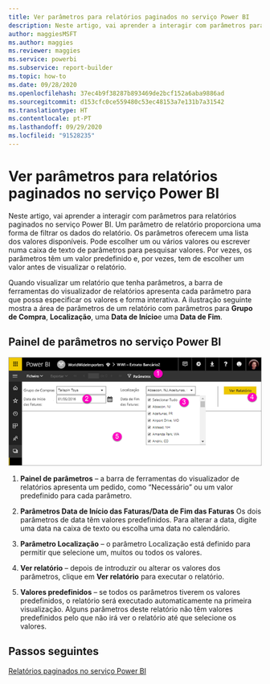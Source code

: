 ```yaml
---
title: Ver parâmetros para relatórios paginados no serviço Power BI
description: Neste artigo, vai aprender a interagir com parâmetros para relatórios paginados no serviço Power BI.
author: maggiesMSFT
ms.author: maggies
ms.reviewer: maggies
ms.service: powerbi
ms.subservice: report-builder
ms.topic: how-to
ms.date: 09/28/2020
ms.openlocfilehash: 37ec4b9f38287b893469de2bcf152a6aba9886ad
ms.sourcegitcommit: d153cfc0ce559480c53ec48153a7e131b7a31542
ms.translationtype: HT
ms.contentlocale: pt-PT
ms.lasthandoff: 09/29/2020
ms.locfileid: "91528235"
---
```

# <a name="view-parameters-for-paginated-reports-in-the-power-bi-service"></a>Ver parâmetros para relatórios paginados no serviço Power BI

Neste artigo, vai aprender a interagir com parâmetros para relatórios paginados no serviço Power BI.  Um parâmetro de relatório proporciona uma forma de filtrar os dados do relatório. Os parâmetros oferecem uma lista dos valores disponíveis. Pode escolher um ou vários valores ou escrever numa caixa de texto de parâmetros para pesquisar valores. Por vezes, os parâmetros têm um valor predefinido e, por vezes, tem de escolher um valor antes de visualizar o relatório.  

Quando visualizar um relatório que tenha parâmetros, a barra de ferramentas do visualizador de relatórios apresenta cada parâmetro para que possa especificar os valores e forma interativa. A ilustração seguinte mostra a área de parâmetros de um relatório com parâmetros para **Grupo de Compra**, **Localização**, uma **Data de Início**e uma **Data de Fim**.  

## <a name="parameters-pane-in-the-power-bi-service"></a>Painel de parâmetros no serviço Power BI

![Ver relatório paginado com parâmetros](media/paginated-reports-view-parameters/power-bi-paginated-view-parameters.png)
  
1.  **Painel de parâmetros** – a barra de ferramentas do visualizador de relatórios apresenta um pedido, como “Necessário” ou um valor predefinido para cada parâmetro.    
  
2.  **Parâmetros Data de Início das Faturas/Data de Fim das Faturas** Os dois parâmetros de data têm valores predefinidos. Para alterar a data, digite uma data na caixa de texto ou escolha uma data no calendário.  
  
3.  **Parâmetro Localização** – o parâmetro Localização está definido para permitir que selecione um, muitos ou todos os valores. 
  
4.  **Ver relatório** – depois de introduzir ou alterar os valores dos parâmetros, clique em **Ver relatório** para executar o relatório. 

5. **Valores predefinidos** – se todos os parâmetros tiverem os valores predefinidos, o relatório será executado automaticamente na primeira visualização. Alguns parâmetros deste relatório não têm valores predefinidos pelo que não irá ver o relatório até que selecione os valores.  

## <a name="next-steps"></a>Passos seguintes

[Relatórios paginados no serviço Power BI](end-user-paginated-report.md)

